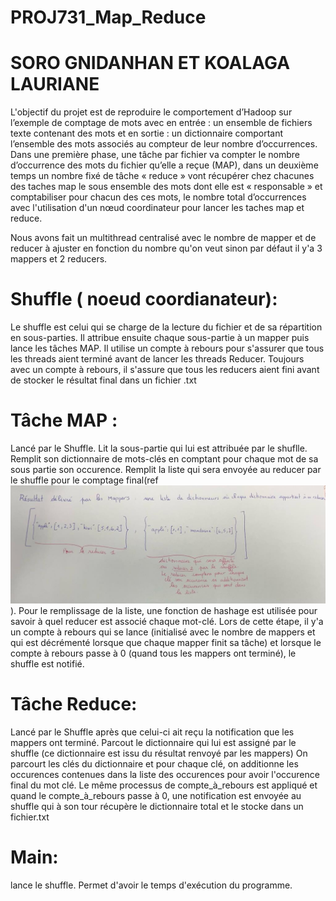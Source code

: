 # PROJ731_Map_Reduce 

# SORO GNIDANHAN ET KOALAGA LAURIANE

L'objectif du projet est de reproduire le comportement d’Hadoop sur l’exemple de comptage de mots avec en entrée : un ensemble de fichiers texte contenant des mots et en sortie : un dictionnaire comportant l’ensemble des mots associés au compteur de leur nombre d’occurrences. 
Dans une première phase, une tâche par fichier va compter le nombre d’occurrence des mots du fichier qu’elle a reçue (MAP), dans un deuxième temps un nombre fixé de tâche « reduce » vont récupérer chez chacunes des taches map le sous ensemble des mots dont elle est « responsable » et comptabiliser pour chacun des ces mots, le nombre total d’occurrences avec l'utilisation d'un nœud coordinateur pour lancer les taches map et reduce.

Nous avons fait un multithread centralisé avec le nombre de mapper et de reducer à ajuster en fonction du nombre qu'on veut sinon par défaut il y'a 3 mappers et 2 reducers.


# Shuffle ( noeud coordianateur):

Le shuffle est celui qui se charge de la lecture du fichier et de sa répartition en sous-parties.
Il attribue ensuite chaque sous-partie à un mapper puis lance les tâches MAP.
Il utilise un compte à rebours pour s'assurer que tous les threads aient terminé avant de lancer les threads Reducer.
Toujours avec un compte à rebours, il s'assure que tous les reducers aient fini avant de stocker le résultat final dans un fichier .txt

# Tâche MAP :

Lancé par le Shuffle.
Lit la sous-partie qui lui est attribuée par le shuflle.
Remplit son dictionnaire de mots-clés en comptant pour chaque mot de sa sous partie son occurence.
Remplit la liste qui sera envoyée au reducer par le shuffle pour le comptage final(ref ![Alt text](<Exemple du resultat founi par les mappers au shuffle-1.jpg>)). 
Pour le remplissage de la liste, une fonction de hashage est utilisée pour savoir à quel reducer est associé chaque mot-clé. Lors de cette étape, il y'a un compte à rebours qui se lance (initialisé avec le nombre de mappers et qui est décrémenté lorsque que chaque mapper finit sa tâche) et lorsque le compte à rebours passe à 0 (quand tous les mappers ont terminé), le shuffle est notifié.


# Tâche Reduce:

Lancé par le Shuffle après que celui-ci ait reçu la notification que les mappers ont terminé.
Parcout le dictionnaire qui lui est assigné par le shuffle (ce dictionnaire est issu du résultat renvoyé par les mappers)
On parcourt les clés du dictionnaire et pour chaque clé, on additionne les occurences contenues dans la liste des occurences pour avoir l'occurence final du mot clé.
Le même processus de compte_à_rebours est appliqué et quand le compte_à_rebours passe à 0, une notification est envoyée au shuffle qui à son tour récupère le dictionnaire total et le stocke dans un fichier.txt 

# Main:
lance le shuffle. 
Permet d'avoir le temps d'exécution du programme. 

